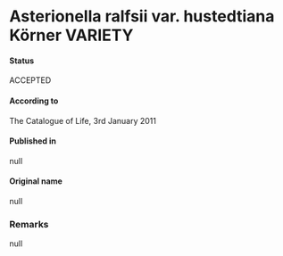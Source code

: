Asterionella ralfsii var. hustedtiana Körner VARIETY
=======

#### Status
ACCEPTED

#### According to
The Catalogue of Life, 3rd January 2011

#### Published in
null

#### Original name
null

### Remarks
null